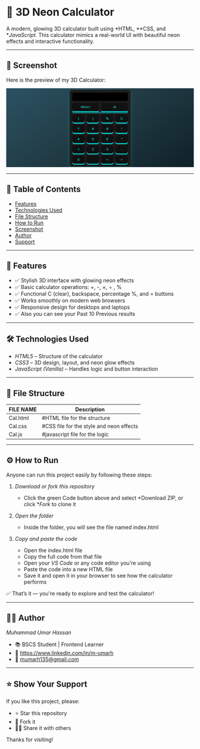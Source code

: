 # 🧮 3D Neon Calculator

A modern, glowing 3D calculator built using *HTML, **CSS, and **JavaScript*. This calculator mimics a real-world UI with beautiful neon effects and interactive functionality.

---

## 📸 Screenshot

Here is the preview of my 3D Calculator:

![3d Calculator Preview](screenshot.png.png)

---

## 📌 Table of Contents

- [Features](#-features)
- [Technologies Used](#-technologies-used)
- [File Structure](#-file-structure)
- [How to Run](#-how-to-run)
- [Screenshot](#-screenshot)
- [Author](#-author)
- [Support](#-Support)
---

## 🚀 Features

- ✅ Stylish 3D interface with glowing neon effects  
- ✅ Basic calculator operations: +, -, ×, ÷ , % 
- ✅ Functional C (clear), backspace, percentage %, and = buttons  
- ✅ Works smoothly on modern web browsers  
- ✅ Responsive design for desktops and laptops
- ✅ Also you can see your Past 10 Previous results

---

## 🛠 Technologies Used

- *HTML5* – Structure of the calculator  
- *CSS3* – 3D design, layout, and neon glow effects  
- *JavaScript (Vanilla)* – Handles logic and button interaction  

---

## 📁 File Structure

|  FILE NAME          | Description                              |
|---------------------|------------------------------------------|
| Cal.html            | #HTML file for the structure             |
| Cal.css             | #CSS file for the style and neon effects |
| Cal.js              | #javascript file for the logic           | 


---


## ⚙ How to Run

Anyone can run this project easily by following these steps:

1. *Download or fork this repository*
   - Click the green Code button above and select *Download ZIP, or click **Fork* to clone it

2. *Open the folder*
   - Inside the folder, you will see the file named index.html

3. *Copy and paste the code*
   - Open the index.html file
   - Copy the full code from that file
   - Open your *VS Code* or any code editor you're using
   - Paste the code into a new HTML file
   - Save it and open it in your browser to see how the calculator performs

✅ That’s it — you're ready to explore and test the calculator!

---

## 🙋‍♂ Author

*Muhammad Umar Hassan*  
- 📚 BSCS Student | Frontend Learner  
- 🔗 https://www.linkedin.com/in/m-umarh
- 📧 mumarh135@gmail.com

---

## ⭐ Show Your Support

If you like this project, please:

- ⭐ Star this repository  
- 🍴 Fork it  
- 🧑‍💻 Share it with others

Thanks for visiting!








